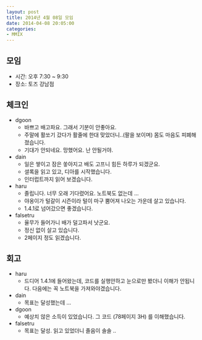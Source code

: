 ```yaml
---
layout: post
title: 2014년 4월 08일 모임
date: 2014-04-08 20:05:00
categories:
- MMIX
---
```


## 모임

* 시간: 오후 7:30 ~ 9:30
* 장소: 토즈 강남점

## 체크인

* dgoon
    * 바쁘고 배고파요. 그래서 기분이 안좋아요.
    * 주말에 활쏘기 갔다가 활줄에 한대 맞았더니..(팔을 보이며) 몸도 마음도 피폐해졌습니다.
    * 기대가 안되네요. 망했어요. 난 안될거야.
* dain
    * 일은 쌓이고 잠은 쏳아지고 배도 고프니 힘든 하루가 되겠군요.
    * 셜록을 읽고 있고, 디아를 시작했습니다.
    * 인터럽트까지 읽어 보겠습니다.
* haru
    * 졸립니다. 너무 오래 기다렸어요. 노트북도 없는데 ...
    * 야옹이가 털갈이 시즌이라 털이 마구 뿜어져 나오는 가운데 살고 있습니다.
    * 1.4.1로 넘어갔으면 좋겠습니다.
* falsetru
    * 율무가 들어가니 배가 덜고파서 낫군요.
    * 정신 없이 살고 있습니다.
    * 2페이지 정도 읽겠습니다.

## 회고

* haru
    * 드디어 1.4.1에 들어왔는데, 코드를 실행안하고 눈으로만 봤더니 이해가 안됩니다. 다음에는 꼭 노트북을 가져와야겠습니다.
* dain
    * 목표는 달성했는데 ...
* dgoon
    * 예상치 않은 소득이 있었습니다. 그 코드 (78페이지 3H) 를 이해했습니다.
* falsetru
    * 목표는 달성. 읽고 있었더니 졸음이 솔솔 ..
